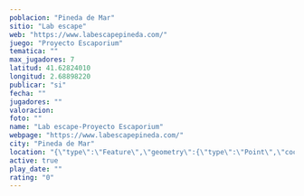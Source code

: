 ```yaml
---
poblacion: "Pineda de Mar"
sitio: "Lab escape"
web: "https://www.labescapepineda.com/"
juego: "Proyecto Escaporium"
tematica: ""
max_jugadores: 7
latitud: 41.62824010
longitud: 2.68898220
publicar: "si"
fecha: ""
jugadores: ""
valoracion: 
foto: ""
name: "Lab escape-Proyecto Escaporium"
webpage: "https://www.labescapepineda.com/"
city: "Pineda de Mar"
location: "{\"type\":\"Feature\",\"geometry\":{\"type\":\"Point\",\"coordinates\":[41.6282401,2.6889822]}}"
active: true
play_date: ""
rating: "0"
---
```

